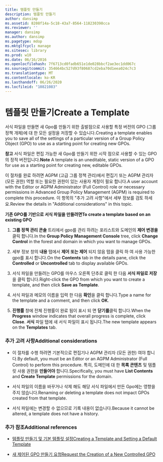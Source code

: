 ```yaml
---
title: 템플릿 만들기
description: 템플릿 만들기
author: dansimp
ms.assetid: 8208f14a-5c18-43a7-8564-118230398cca
ms.reviewer: ''
manager: dansimp
ms.author: dansimp
ms.pagetype: mdop
ms.mktglfcycl: manage
ms.sitesec: library
ms.prod: w10
ms.date: 06/16/2016
ms.openlocfilehash: 7f6713cd0fadb651e1de028bbcf2ae3ec1dd067c
ms.sourcegitcommit: 354664bc527d93f80687cd2eba70d1eea024c7c3
ms.translationtype: MT
ms.contentlocale: ko-KR
ms.lasthandoff: 06/26/2020
ms.locfileid: "10821083"
---
```

# <span data-ttu-id="ff66f-103">템플릿 만들기</span><span class="sxs-lookup"><span data-stu-id="ff66f-103">Create a Template</span></span>


<span data-ttu-id="ff66f-104">서식 파일을 만들면 새 Gpo를 만들기 위한 출발점으로 사용할 특정 버전의 GPO (그룹 정책 개체)에 대 한 모든 설정을 저장할 수 있습니다.</span><span class="sxs-lookup"><span data-stu-id="ff66f-104">Creating a template enables you to save all of the settings of a particular version of a Group Policy Object (GPO) to use as a starting point for creating new GPOs.</span></span>

<span data-ttu-id="ff66f-105">**참고**  서식 파일은 편집 가능한 새 Gpo를 만들기 위한 시작 점으로 사용할 수 있는 GPO의 정적 버전입니다.</span><span class="sxs-lookup"><span data-stu-id="ff66f-105">**Note** A template is an uneditable, static version of a GPO for use as a starting point for creating new, editable GPOs.</span></span>

 

<span data-ttu-id="ff66f-106">이 절차를 완료 하려면 AGPM (고급 그룹 정책 관리)에서 편집기 또는 AGPM 관리자 (모든 권한) 역할 또는 필요한 권한이 있는 사용자 계정이 필요 합니다.</span><span class="sxs-lookup"><span data-stu-id="ff66f-106">A user account with the Editor or AGPM Administrator (Full Control) role or necessary permissions in Advanced Group Policy Management (AGPM) is required to complete this procedure.</span></span> <span data-ttu-id="ff66f-107">이 항목의 "추가 고려 사항"에서 세부 정보를 검토 하세요.</span><span class="sxs-lookup"><span data-stu-id="ff66f-107">Review the details in "Additional considerations" in this topic.</span></span>

**<span data-ttu-id="ff66f-108">기존 GPO를 기반으로 서식 파일을 만들려면</span><span class="sxs-lookup"><span data-stu-id="ff66f-108">To create a template based on an existing GPO</span></span>**

1.  <span data-ttu-id="ff66f-109">**그룹 정책 관리 콘솔** 트리에서 gpo를 관리 하려는 포리스트와 도메인의 **제어 변경을** 클릭 합니다.</span><span class="sxs-lookup"><span data-stu-id="ff66f-109">In the **Group Policy Management Console** tree, click **Change Control** in the forest and domain in which you want to manage GPOs.</span></span>

2.  <span data-ttu-id="ff66f-110">세부 정보 창의 **내용** 탭에서 **제어** **또는 제어** 되지 않음 탭을 클릭 하 여 사용 가능한 gpo를 표시 합니다.</span><span class="sxs-lookup"><span data-stu-id="ff66f-110">On the **Contents** tab in the details pane, click the **Controlled** or **Uncontrolled** tab to display available GPOs.</span></span>

3.  <span data-ttu-id="ff66f-111">서식 파일을 만들려는 GPO를 마우스 오른쪽 단추로 클릭 한 다음 **서식 파일로 저장**을 클릭 합니다.</span><span class="sxs-lookup"><span data-stu-id="ff66f-111">Right-click the GPO from which you want to create a template, and then click **Save as Template**.</span></span>

4.  <span data-ttu-id="ff66f-112">서식 파일과 메모의 이름을 입력 한 다음 **확인**을 클릭 합니다.</span><span class="sxs-lookup"><span data-stu-id="ff66f-112">Type a name for the template and a comment, and then click **OK**.</span></span>

5.  <span data-ttu-id="ff66f-113">**진행률** 창에 전체 진행률이 완료 됨이 표시 되 면 **닫기를**클릭 합니다.</span><span class="sxs-lookup"><span data-stu-id="ff66f-113">When the **Progress** window indicates that overall progress is complete, click **Close**.</span></span> <span data-ttu-id="ff66f-114">**서식** 파일 탭에 새 서식 파일이 표시 됩니다.</span><span class="sxs-lookup"><span data-stu-id="ff66f-114">The new template appears on the **Templates** tab.</span></span>

### <span data-ttu-id="ff66f-115">추가 고려 사항</span><span class="sxs-lookup"><span data-stu-id="ff66f-115">Additional considerations</span></span>

-   <span data-ttu-id="ff66f-116">이 절차를 수행 하려면 기본적으로 편집기나 AGPM 관리자 (모든 권한) 여야 합니다.</span><span class="sxs-lookup"><span data-stu-id="ff66f-116">By default, you must be an Editor or an AGPM Administrator (Full Control) to perform this procedure.</span></span> <span data-ttu-id="ff66f-117">특히, 도메인에 대 한 **목록 콘텐츠** 및 템플릿 사용 권한을 **만들어야** 합니다.</span><span class="sxs-lookup"><span data-stu-id="ff66f-117">Specifically, you must have **List Contents** and **Create Template** permissions for the domain.</span></span>

-   <span data-ttu-id="ff66f-118">서식 파일의 이름을 바꾸거나 삭제 해도 해당 서식 파일에서 만든 Gpo에는 영향을 주지 않습니다.</span><span class="sxs-lookup"><span data-stu-id="ff66f-118">Renaming or deleting a template does not impact GPOs created from that template.</span></span>

-   <span data-ttu-id="ff66f-119">서식 파일에는 변경할 수 없으므로 기록 내용이 없습니다.</span><span class="sxs-lookup"><span data-stu-id="ff66f-119">Because it cannot be altered, a template does not have a history.</span></span>

### <span data-ttu-id="ff66f-120">추가 참조</span><span class="sxs-lookup"><span data-stu-id="ff66f-120">Additional references</span></span>

-   [<span data-ttu-id="ff66f-121">템플릿 만들기 및 기본 템플릿 설정</span><span class="sxs-lookup"><span data-stu-id="ff66f-121">Creating a Template and Setting a Default Template</span></span>](creating-a-template-and-setting-a-default-template-agpm30ops.md)

-   [<span data-ttu-id="ff66f-122">새 제어된 GPO 만들기 요청</span><span class="sxs-lookup"><span data-stu-id="ff66f-122">Request the Creation of a New Controlled GPO</span></span>](request-the-creation-of-a-new-controlled-gpo-agpm30ops.md)

 

 





